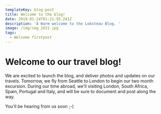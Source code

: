 ```yaml
---
templateKey: blog-post
title: Welcome to the blog!
date: 2019-01-24T01:21:55.241Z
description: 'A Warm welcome to the Lobsteau Blog. '
image: /img/img_1631.jpg
tags:
  - Welcome firstpost
---
```

# Welcome to our travel blog! 

We are excited to launch the blog, and deliver photos and updates on our travels. Tomorrow, we fly from Seattle to London to begin our two month excursion. During our time abroad, we'll visiting London, South Africa, Spain, Portugal and Italy, and will be sure to document and post along the way. 

You'll be hearing from us soon ;-)
